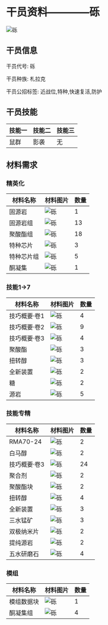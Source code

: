 # 干员资料————砾

![砾](./oprImages/砾.png)

## 干员信息

干员代号: 砾

干员种族: 札拉克

干员公招标签: 近战位,特种,快速复活,防护

## 干员技能

| 技能一       | 技能二   | 技能三 |
| ------------ | -------- | ------ |
| 鼠群 | 影袭 | 无 |

## 材料需求

### 精英化

| 材料名称      | 材料图片 | 数量  |
|---------|---------|-----|
| 固源岩 | ![砾](./matIcons/固源岩.png)  |   1  |
| 固源岩组 | ![砾](./matIcons/固源岩组.png)  |   13  |
| 聚酸酯组 | ![砾](./matIcons/聚酸酯组.png)  |   18  |
| 特种芯片 | ![砾](./matIcons/特种芯片.png)  |   3  |
| 特种芯片组 | ![砾](./matIcons/特种芯片组.png)  |   5  |
| 酮凝集 | ![砾](./matIcons/酮凝集.png)  |   1  |

### 技能1→7

| 材料名称      | 材料图片 | 数量  |
|---------|---------|-----|
| 技巧概要·卷1 | ![砾](./matIcons/技巧概要·卷1.png)  |   4  |
| 技巧概要·卷2 | ![砾](./matIcons/技巧概要·卷2.png)  |   9  |
| 技巧概要·卷3 | ![砾](./matIcons/技巧概要·卷3.png)  |   4  |
| 聚酸酯 | ![砾](./matIcons/聚酸酯.png)  |   3  |
| 扭转醇 | ![砾](./matIcons/扭转醇.png)  |   3  |
| 全新装置 | ![砾](./matIcons/全新装置.png)  |   2  |
| 糖 | ![砾](./matIcons/糖.png)  |   2  |
| 源岩 | ![砾](./matIcons/源岩.png)  |   5  |

### 技能专精

| 材料名称      | 材料图片 | 数量  |
|---------|---------|-----|
| RMA70-24 | ![砾](./matIcons/RMA70-24.png)  |   2  |
| 白马醇 | ![砾](./matIcons/白马醇.png)  |   2  |
| 技巧概要·卷3 | ![砾](./matIcons/技巧概要·卷3.png)  |   24  |
| 聚合剂 | ![砾](./matIcons/聚合剂.png)  |   2  |
| 聚酸酯块 | ![砾](./matIcons/聚酸酯块.png)  |   2  |
| 扭转醇 | ![砾](./matIcons/扭转醇.png)  |   4  |
| 全新装置 | ![砾](./matIcons/全新装置.png)  |   3  |
| 三水锰矿 | ![砾](./matIcons/三水锰矿.png)  |   3  |
| 双极纳米片 | ![砾](./matIcons/双极纳米片.png)  |   2  |
| 提纯源岩 | ![砾](./matIcons/提纯源岩.png)  |   2  |
| 五水研磨石 | ![砾](./matIcons/五水研磨石.png)  |   4  |

### 模组

| 材料名称      | 材料图片 | 数量  |
|---------|---------|-----|
| 模组数据块 | ![砾](./暂无材料图片)  |   1  |
| 酮凝集组 | ![砾](./matIcons/酮凝集组.png)  |   4  |
